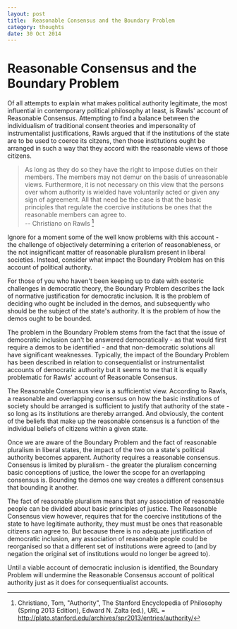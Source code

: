 ```yaml
---
layout: post
title:  Reasonable Consensus and the Boundary Problem
category: thoughts
date: 30 Oct 2014
---
```


# Reasonable Consensus and the Boundary Problem

Of all attempts to explain what makes political authority legitimate, the most influential in contemporary political philosophy at least, is Rawls' account of Reasonable Consensus.  Attempting to find a balance between the individualism of traditional consent theories and impersonality of instrumentalist justifications, Rawls argued that if the institutions of the state are to be used to coerce its citzens, then those institutions ought be arranged in such a way that they accord with the reasonable views of those citizens.

> As long as they do so they have the right to impose duties on their members. The members may not demur on the basis of unreasonable views. Furthermore, it is not necessary on this view that the persons over whom authority is wielded have voluntarily acted or given any sign of agreement. All that need be the case is that the basic principles that regulate the coercive institutions be ones that the reasonable members can agree to.  
> -- Christiano on Rawls [^1]

[^1]: Christiano, Tom, "Authority", The Stanford Encyclopedia of Philosophy (Spring 2013 Edition), Edward N. Zalta (ed.), URL = <http://plato.stanford.edu/archives/spr2013/entries/authority/> 


Ignore for a moment some of the well know problems with this account - the challenge of objectively determining a criterion of reasonableness, or the not insignificant matter of reasonable pluralism present in liberal societies.  Instead, consider what impact the Boundary Problem has on this account of political authority.

For those of you who haven't been keeping up to date with esoteric challenges in democratic theory, the Boundary Problem describes the lack of normative justification for democratic inclusion.  It is the problem of deciding who ought be included in the demos, and subsequently who should be the subject of the state's authority.  It is the problem of how the demos ought to be bounded.  

The problem in the Boundary Problem stems from the fact that the issue of democratic inclusion can't be answered democratically - as that would first require a demos to be identified - and that non-democratic solutions all have significant weaknesses.  Typically, the impact of the Boundary Problem has been described in relation to consequentialist or instrumentalist accounts of democratic authority but it seems to me that it is equally problematic for Rawls' account of Reasonable Consensus.

The Reasonable Consensus view is a sufficientist view.  According to Rawls, a reasonable and overlapping consensus on how the basic institutions of society should be arranged is sufficient to justify that authority of the state - so long as its institutions are thereby arranged.  And obviously, the content of the beliefs that make up the reasonable consensus is a function of the individual beliefs of citizens within a given state.

Once we are aware of the Boundary Problem and the fact of reasonable pluralism in liberal states, the impact of the two on a state's political authority becomes apparent.  Authority requires a reasonable consensus.  Consensus is limited by pluralism - the greater the pluralism concerning basic conceptions of justice, the lower the scope for an overlapping consensus is.  Bounding the demos one way creates a different consensus that bounding it another.

The fact of reasonable pluralism means that any association of reasonable people can be divided about basic principles of justice.  The Reasonable Consensus view however, requires that for the coercive institutions of the state to have legitimate authority, they must must be ones that reasonable citizens can agree to.  But because there is no adequate justification of democratic inclusion, any association of reasonable people could be reorganised so that a different set of institutions were agreed to (and by negation the original set of institutions would no longer be agreed to).

Until a viable account of democratic inclusion is identified, the Boundary Problem will undermine the Reasonable Consensus account of political authority just as it does for consequentiualist accounts.